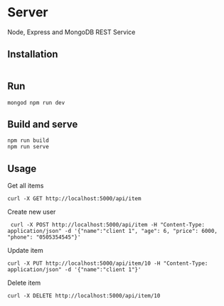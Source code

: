 # Server

Node, Express and MongoDB REST Service

## Installation
```npm install
```

## Run
``
mongod
npm run dev
``

## Build and serve
```
npm run build
npm run serve
```

## Usage

Get all items
```
curl -X GET http://localhost:5000/api/item
```

Create new user
```
 curl -X POST http://localhost:5000/api/item -H "Content-Type: application/json" -d '{"name":"client 1", "age": 6, "price": 6000, "phone": "0505354545"}'
```

Update item
```
curl -X PUT http://localhost:5000/api/item/10 -H "Content-Type: application/json" -d '{"name":"client 1"}'
```

Delete item
```
curl -X DELETE http://localhost:5000/api/item/10
```